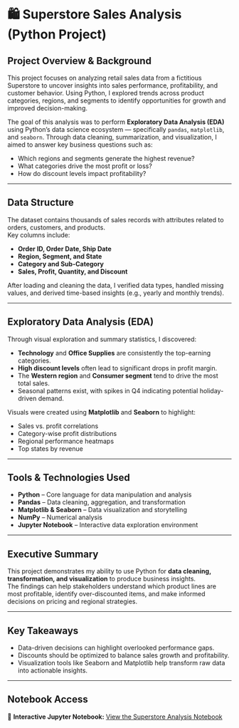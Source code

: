 # 🛍️ Superstore Sales Analysis (Python Project)

## Project Overview & Background

This project focuses on analyzing retail sales data from a fictitious Superstore to uncover insights into sales performance, profitability, and customer behavior. Using Python, I explored trends across product categories, regions, and segments to identify opportunities for growth and improved decision-making.

The goal of this analysis was to perform **Exploratory Data Analysis (EDA)** using Python’s data science ecosystem — specifically `pandas`, `matplotlib`, and `seaborn`. Through data cleaning, summarization, and visualization, I aimed to answer key business questions such as:
- Which regions and segments generate the highest revenue?
- What categories drive the most profit or loss?
- How do discount levels impact profitability?

---

## Data Structure

The dataset contains thousands of sales records with attributes related to orders, customers, and products.  
Key columns include:
- **Order ID, Order Date, Ship Date**
- **Region, Segment, and State**
- **Category and Sub-Category**
- **Sales, Profit, Quantity, and Discount**

After loading and cleaning the data, I verified data types, handled missing values, and derived time-based insights (e.g., yearly and monthly trends).

---

## Exploratory Data Analysis (EDA)

Through visual exploration and summary statistics, I discovered:
- **Technology** and **Office Supplies** are consistently the top-earning categories.  
- **High discount levels** often lead to significant drops in profit margin.  
- The **Western region** and **Consumer segment** tend to drive the most total sales.  
- Seasonal patterns exist, with spikes in Q4 indicating potential holiday-driven demand.

Visuals were created using **Matplotlib** and **Seaborn** to highlight:
- Sales vs. profit correlations  
- Category-wise profit distributions  
- Regional performance heatmaps  
- Top states by revenue  

---

## Tools & Technologies Used
- **Python** – Core language for data manipulation and analysis  
- **Pandas** – Data cleaning, aggregation, and transformation  
- **Matplotlib & Seaborn** – Data visualization and storytelling  
- **NumPy** – Numerical analysis  
- **Jupyter Notebook** – Interactive data exploration environment  

---

## Executive Summary

This project demonstrates my ability to use Python for **data cleaning, transformation, and visualization** to produce business insights.  
The findings can help stakeholders understand which product lines are most profitable, identify over-discounted items, and make informed decisions on pricing and regional strategies.

---

## Key Takeaways
- Data-driven decisions can highlight overlooked performance gaps.  
- Discounts should be optimized to balance sales growth and profitability.  
- Visualization tools like Seaborn and Matplotlib help transform raw data into actionable insights.

---

## Notebook Access
📓 **Interactive Jupyter Notebook:** [View the Superstore Analysis Notebook](Super%20Store%20Analysis/Super_Store_Analysis_Project.ipynb)




